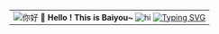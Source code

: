 <div align = "center">
  <table>
    <!-- Header --> 
    <tr>
      <td colspan = "3" align = "left">
        <img src = "https://media2.giphy.com/media/v1.Y2lkPTc5MGI3NjExeXR6dmlzcnd0djJzNXE3NWQzdmkwZTVoZnNjdDdwMmg1ZG9qdnRleiZlcD12MV9pbnRlcm5hbF9naWZfYnlfaWQmY3Q9Zw/bcKmIWkUMCjVm/giphy.webp" width = 100" alt = "你好" />
        <b>  🥳 Hello ! This is Baiyou~ </b>
        <img src = "https://s1.4sai.com/src/img/gif/05/05199d960cdf46a58032300bc5b821c7.gif?e=1735488000&token=1srnZGLKZ0Aqlz6dk7yF4SkiYf4eP-YrEOdM1sob:761QqYl3lHVN-PvdRRx80ZvVM0s=" alt = "hi" width = "140"/> 
        <a href="https://git.io/typing-svg"><img src="https://readme-typing-svg.herokuapp.com?font=DynaPuff&pause=1000&color=5CF7F0&center=true&vCenter=true&width=435&lines=A+university+student+from+Harbin+" alt="Typing SVG" /></a>
      </td>
    </tr>
    <!-- 进度条&访问量&QQ>
    <tr>
      <td align = "left">
        ![](https://raw.githubusercontent.com/Baiyouawa/Baiyouawa/refs/heads/output/github-contribution-grid-snake.svg))
    </tr>
  </table>
</div>
    
![](https://raw.githubusercontent.com/Baiyouawa/Baiyouawa/refs/heads/output/github-contribution-grid-snake.svg))
